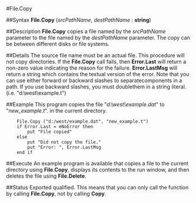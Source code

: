 
#File.Copy

##Syntax
**File.Copy** (_srcPathName_, _destPathName_ : **string**)



##Description
**File.Copy** copies a file named by the _srcPathName_ parameter to the file named by the _destPathName_ parameter. The copy can be between different disks or file systems.



##Details
The source file name must be an actual file. This procedure will not copy directories. 
If the **File.Copy** call fails, then **Error.Last** will return a non-zero value indicating the reason for the failure. **Error.LastMsg** will return a string which contains the textual version of the error.
Note that you can use either forward or backward slashes to separatecomponents in a path. If you use backward slashes, you must doublethem in a string literal.  (i.e.  "d:\\west\\example.t")



##Example
This program copies the file "_d:\west\example.dat_" to "_new_example.t_". in the current directory.



        File.Copy ("d:/west/example.dat", "new_example.t")
        if Error.Last = eNoError then
            put "File copied"
        else
            put "Did not copy the file."
            put "Error: ", Error.LastMsg
        end if
##Execute
An example program is available that copies a file to the current directory using **File.Copy**, displays its contents to the run window, and then deletes the file using **File.Delete**.




##Status
Exported qualified.
This means that you can only call the function by calling **File.Copy**, not by calling **Copy**.


